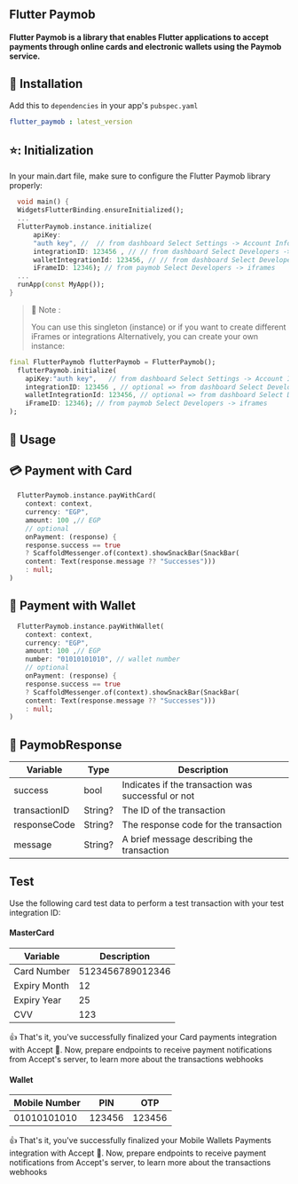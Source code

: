 ## Flutter Paymob
#### Flutter Paymob is a library that enables Flutter applications to accept payments through online cards and electronic wallets using the Paymob service.

## :rocket: Installation

Add this to `dependencies` in your app's `pubspec.yaml`

```yaml
flutter_paymob : latest_version
```


## ⭐: Initialization

In your main.dart file, make sure to configure the Flutter Paymob library properly:

```dart
  void main() {
  WidgetsFlutterBinding.ensureInitialized();
  ...
  FlutterPaymob.instance.initialize(
      apiKey:
      "auth key", //  // from dashboard Select Settings -> Account Info -> API Key 
      integrationID: 123456 , // // from dashboard Select Developers -> Payment Integrations -> Online Card ID 
      walletIntegrationId: 123456, // // from dashboard Select Developers -> Payment Integrations -> Online wallet
      iFrameID: 12346); // from paymob Select Developers -> iframes 
  ...
  runApp(const MyApp());
}
```

> :pushpin: Note :
>
> You can use this singleton (instance)
> or
> if you want to create different iFrames or integrations
> Alternatively, you can create your own instance:


```dart
final FlutterPaymob flutterPaymob = FlutterPaymob();
  flutterPaymob.initialize(
    apiKey:"auth key",   // from dashboard Select Settings -> Account Info -> API Key 
    integrationID: 123456 , // optional => from dashboard Select Developers -> Payment Integrations -> Online Card ID 
    walletIntegrationId: 123456, // optional => from dashboard Select Developers -> Payment Integrations -> Online wallet
    iFrameID: 12346); // from paymob Select Developers -> iframes 
);
```
## :bookmark: Usage
 
## 💳 Payment with Card

```dart
  FlutterPaymob.instance.payWithCard(
    context: context,
    currency: "EGP",
    amount: 100 ,// EGP
    // optional
    onPayment: (response) { 
    response.success == true
    ? ScaffoldMessenger.of(context).showSnackBar(SnackBar(
    content: Text(response.message ?? "Successes")))
    : null;
)
```


## 📲 Payment with Wallet

```dart
  FlutterPaymob.instance.payWithWallet(
    context: context,
    currency: "EGP",
    amount: 100 ,// EGP
    number: "01010101010", // wallet number
    // optional
    onPayment: (response) { 
    response.success == true
    ? ScaffoldMessenger.of(context).showSnackBar(SnackBar(
    content: Text(response.message ?? "Successes")))
    : null;
)
```

## :incoming_envelope: PaymobResponse

| Variable      | Type    | Description          |
| ------------- |---------| -------------------- |
| success       | bool    | Indicates if the transaction was successful or not |
| transactionID | String? | The ID of the transaction |
| responseCode  | String? | The response code for the transaction |
| message       | String? | A brief message describing the transaction |


## Test
Use the following card test data to perform a test transaction with your test integration ID:

#### MasterCard

| Variable     | Description      |
|--------------|------------------|
| Card Number  | 5123456789012346 |
| Expiry Month | 12               |
| Expiry Year  | 25               |
| CVV          | 123              |

👍
That's it, you've successfully finalized your Card payments integration with Accept :tada:.
Now, prepare endpoints to receive payment notifications from Accept's server, to learn more about the transactions webhooks

#### Wallet

| Mobile Number | PIN    | OTP    |
|---------------|--------|--------|
| 01010101010   | 123456 | 123456 |


👍
That's it, you've successfully finalized your Mobile Wallets Payments integration with Accept :tada:.
Now, prepare endpoints to receive payment notifications from Accept's server, to learn more about the transactions webhooks
